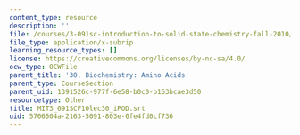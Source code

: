 ```yaml
---
content_type: resource
description: ''
file: /courses/3-091sc-introduction-to-solid-state-chemistry-fall-2010/5706504a21635091803e0fe4fd0cf736_MIT3_091SCF10lec30_iPOD.vtt
file_type: application/x-subrip
learning_resource_types: []
license: https://creativecommons.org/licenses/by-nc-sa/4.0/
ocw_type: OCWFile
parent_title: '30. Biochemistry: Amino Acids'
parent_type: CourseSection
parent_uid: 1391526c-977f-6e58-b0c0-b163bcae3d50
resourcetype: Other
title: MIT3_091SCF10lec30_iPOD.srt
uid: 5706504a-2163-5091-803e-0fe4fd0cf736
---
```


